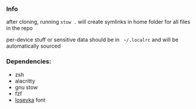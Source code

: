 ### Info

after cloning, running `stow .` will create symlinks in home folder for all files in the repo

per-device stuff or sensitive data should be in ` ~/.localrc` and will be automatically sourced


### Dependencies:
- zsh
- alacritty
- gnu stow
- fzf
- [Iosevka](https://github.com/be5invis/Iosevka/releases) font